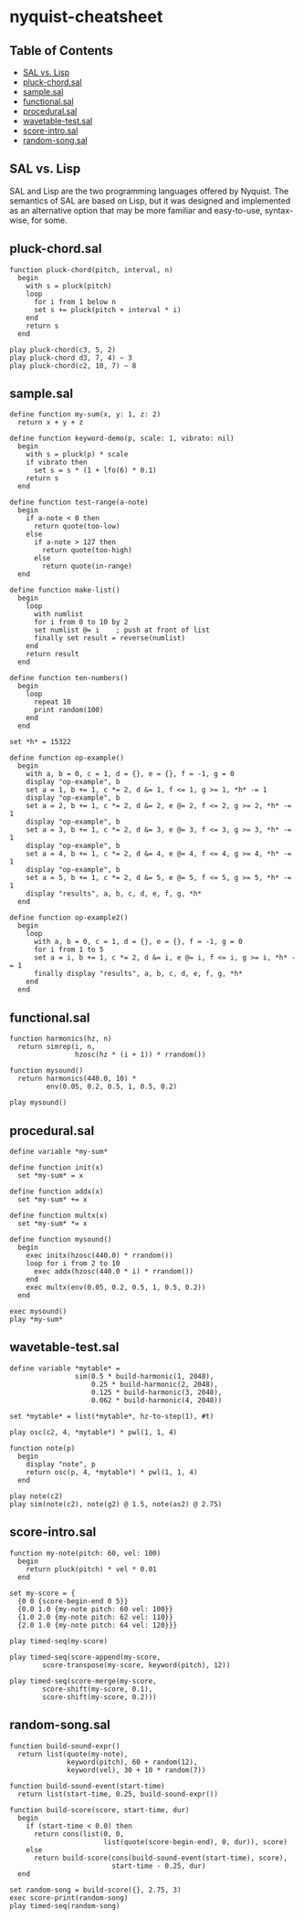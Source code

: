 # nyquist-cheatsheet

## Table of Contents
- [SAL vs. Lisp](#sal-lisp)
- [pluck-chord.sal](#pluck)
- [sample.sal](#samp)
- [functional.sal](#functional)
- [procedural.sal](#procedural)
- [wavetable-test.sal](#wavetable)
- [score-intro.sal](#scoreintro)
- [random-song.sal](#randsong)

## <a name="sal-lisp"></a>SAL vs. Lisp
SAL and Lisp are the two programming languages offered by Nyquist. The semantics of SAL are based on Lisp, but it was designed and implemented as an alternative option that may be more familiar and easy-to-use, syntax-wise, for some.

## <a name="pluck"></a>pluck-chord.sal
```LISP
function pluck-chord(pitch, interval, n)
  begin
    with s = pluck(pitch)
    loop
      for i from 1 below n
      set s += pluck(pitch + interval * i)
    end
    return s
  end
```
```LISP
play pluck-chord(c3, 5, 2)
play pluck-chord d3, 7, 4) ~ 3
play pluck-chord(c2, 10, 7) ~ 8
```

## <a name="samp"></a>sample.sal
```LISP
define function my-sum(x, y: 1, z: 2)
  return x + y + z
```
```LISP
define function keyword-demo(p, scale: 1, vibrato: nil)
  begin
    with s = pluck(p) * scale
    if vibrato then
      set s = s * (1 + lfo(6) * 0.1)
    return s
  end
```
```LISP
define function test-range(a-note)
  begin
    if a-note < 0 then
      return quote(too-low)
    else
      if a-note > 127 then
        return quote(too-high)
      else
        return quote(in-range)
  end
```
```LISP
define function make-list()
  begin
    loop
      with numlist
      for i from 0 to 10 by 2
      set numlist @= i    ; push at front of list
      finally set result = reverse(numlist)
    end
    return result
  end
```
```LISP
define function ten-numbers()
  begin
    loop
      repeat 10
      print random(100)
    end
  end
```
```LISP
set *h* = 15322

define function op-example()
  begin
    with a, b = 0, c = 1, d = {}, e = {}, f = -1, g = 0
    display "op-example", b
    set a = 1, b += 1, c *= 2, d &= 1, f <= 1, g >= 1, *h* -= 1
    display "op-example", b
    set a = 2, b += 1, c *= 2, d &= 2, e @= 2, f <= 2, g >= 2, *h* -= 1
    display "op-example", b
    set a = 3, b += 1, c *= 2, d &= 3, e @= 3, f <= 3, g >= 3, *h* -= 1
    display "op-example", b
    set a = 4, b += 1, c *= 2, d &= 4, e @= 4, f <= 4, g >= 4, *h* -= 1
    display "op-example", b
    set a = 5, b += 1, c *= 2, d &= 5, e @= 5, f <= 5, g >= 5, *h* -= 1
    display "results", a, b, c, d, e, f, g, *h*
  end

define function op-example2()
  begin
    loop
      with a, b = 0, c = 1, d = {}, e = {}, f = -1, g = 0
      for i from 1 to 5
      set a = i, b += 1, c *= 2, d &= i, e @= i, f <= i, g >= i, *h* -= 1
      finally display "results", a, b, c, d, e, f, g, *h*
    end
  end
```

## <a name="functional"></a>functional.sal
```LISP
function harmonics(hz, n)
  return simrep(i, n,
                hzosc(hz * (i + 1)) * rrandom())
```
```LISP
function mysound()
  return harmonics(440.0, 10) *
         env(0.05, 0.2, 0.5, 1, 0.5, 0.2)

play mysound()
```

## <a name="procedural"></a>procedural.sal
```LISP
define variable *my-sum*

define function init(x)
  set *my-sum* = x

define function addx(x)
  set *my-sum* += x

define function multx(x)
  set *my-sum* *= x
```
```LISP
define function mysound()
  begin
    exec initx(hzosc(440.0) * rrandom())
    loop for i from 2 to 10
      exec addx(hzosc(440.0 * i) * rrandom())
    end
    exec multx(env(0.05, 0.2, 0.5, 1, 0.5, 0.2))
  end

exec mysound()
play *my-sum*
```

## <a name="wavetable"></a>wavetable-test.sal
```LISP
define variable *mytable* =
                sim(0.5 * build-harmonic(1, 2048),
                    0.25 * build-harmonic(2, 2048),
                    0.125 * build-harmonic(3, 2048),
                    0.062 * build-harmonic(4, 2048))

set *mytable* = list(*mytable*, hz-to-step(1), #t)

play osc(c2, 4, *mytable*) * pwl(1, 1, 4)
```
```LISP
function note(p)
  begin
    display "note", p
    return osc(p, 4, *mytable*) * pwl(1, 1, 4)
  end

play note(c2)
play sim(note(c2), note(g2) @ 1.5, note(as2) @ 2.75)
```

## <a name="scoreintro"></a>score-intro.sal
```LISP
function my-note(pitch: 60, vel: 100)
  begin
    return pluck(pitch) * vel * 0.01
  end

set my-score = {
  {0 0 {score-begin-end 0 5}}
  {0.0 1.0 {my-note pitch: 60 vel: 100}}
  {1.0 2.0 {my-note pitch: 62 vel: 110}}
  {2.0 1.0 {my-note pitch: 64 vel: 120}}}

play timed-seq(my-score)
```
```LISP
play timed-seq(score-append(my-score,
        score-transpose(my-score, keyword(pitch), 12))

play timed-seq(score-merge(my-score,
        score-shift(my-score, 0.1),
        score-shift(my-score, 0.2)))
```

## <a name="randsong"></a>random-song.sal
```LISP
function build-sound-expr()
  return list(quote(my-note),
              keyword(pitch), 60 + random(12),
              keyword(vel), 30 + 10 * random(7))
```
```LISP
function build-sound-event(start-time)
  return list(start-time, 0.25, build-sound-expr())
```
```LISP
function build-score(score, start-time, dur)
  begin
    if (start-time < 0.0) then
      return cons(list(0, 0,
                       list(quote(score-begin-end), 0, dur)), score)
    else
      return build-score(cons(build-sound-event(start-time), score),
                         start-time - 0.25, dur)
  end
```
```LISP
set random-song = build-score({}, 2.75, 3)
exec score-print(random-song)
play timed-seq(random-song)
